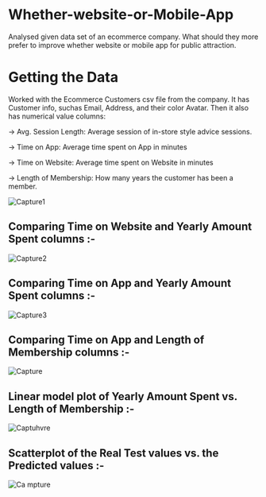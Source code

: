 # Whether-website-or-Mobile-App
Analysed given data set of an ecommerce company. What should they more prefer to improve whether website or mobile app for public attraction. 

# Getting the Data
Worked with the Ecommerce Customers csv file from the company. It has Customer info, suchas Email, Address, and their color Avatar. Then it also has numerical value columns:

-> Avg. Session Length: Average session of in-store style advice sessions.

-> Time on App: Average time spent on App in minutes

-> Time on Website: Average time spent on Website in minutes

-> Length of Membership: How many years the customer has been a member.

![Capture1](https://user-images.githubusercontent.com/39646018/62004990-41bb4900-b14a-11e9-9636-2c864833a541.PNG)

## Comparing Time on Website and Yearly Amount Spent columns :-
![Capture2](https://user-images.githubusercontent.com/39646018/62005025-c0b08180-b14a-11e9-9c65-70b2e9bac410.PNG)

## Comparing Time on App and Yearly Amount Spent columns :-
![Capture3](https://user-images.githubusercontent.com/39646018/62005083-75e33980-b14b-11e9-9995-3f534db16947.PNG)


## Comparing Time on App and Length of Membership columns :-
![Capture](https://user-images.githubusercontent.com/39646018/62005108-e4c09280-b14b-11e9-8ba0-805fcb651a63.PNG)


## Linear model plot of Yearly Amount Spent vs. Length of Membership :-
![Captuhvre](https://user-images.githubusercontent.com/39646018/62066769-b7f5a380-b24f-11e9-962e-b223f97a2dc8.PNG)

## Scatterplot of the Real Test values vs. the Predicted values :-
![Ca mpture](https://user-images.githubusercontent.com/39646018/62067145-ac56ac80-b250-11e9-86ac-eaee9fc4a116.PNG)
